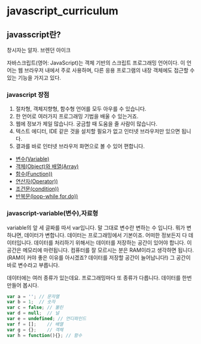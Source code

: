 # javascript_curriculum

## javasscript란?

 창시자는 알자. 브렌던 아이크

 자바스크립트(영어: JavaScript)는 객체 기반의 스크립트 프로그래밍 언어이다. 
 이 언어는 웹 브라우저 내에서 주로 사용하며, 다른 응용 프로그램의 내장 객체에도 접근할 수 있는 기능을 가지고 있다.

### javascript 장점

1.  절차형, 객체지향형, 함수형 언어를 모두 아우를 수 있습니다.
2.  한 언어로 여러가지 프로그래밍 기법을 배울 수 있는거죠.
3.  웹에 정보가 제일 많습니다. 궁금할 때 도움을 줄 사람이 많습니다.
4.  텍스트 에디터, IDE 같은 것을 설치할 필요가 없고 인터넷 브라우저만 있으면 됩니다.
5.  결과를 바로 인터넷 브라우저 화면으로 볼 수 있어 편합니다.

* [변수(Variable)](#javascript-variable) 
* [객체(Object)와 배열(Array)](#jacascript-object-array)
* [함수(Function))](#jacascript-function)
* [연산자(Operator))](#jacascript-operator)
* [조건문(condition))](#jacascript-condition)
* [반복문(loop-while,for,do))](#jacascript-loop-while-for-do)


### javascript-variable(변수),자료형

 variable의 앞 세 글짜를 따서 var입니다.
 말 그대로 변수란 변하는 수 입니다. 뭐가 변하냐면, 데이터가 변합니다. 데이터는 프로그래밍에서 기본이죠. 
 어떠한 정보든지 다 데이터입니다. 
 데이터를 처리하기 위해서는 데이터를 저장하는 공간이 있어야 합니다. 이 공간은 메모리에 마련됩니다. 컴퓨터를 잘 모르시는 분은 RAM이라고 생각하면 됩니다. (RAM이 커야 좋은 이유를 아시겠죠? 데이터를 저장할 공간이 늘어납니다!) 그 공간이 바로 변수라고 부릅니다.

 데이터에는 여러 종류가 있는데요. 프로그래밍마다 또 종류가 다릅니다. 데이터를 한번 만들어 봅시다.

 ```js
var a = ''; // 문자열
var b = 1;  // 숫자
var c = false; // 불린
var d = null;  // 널
var e = undefined; // 언디파인드
var f = [];    // 배열 
var g = {};    // 객체
var h = function(){}; // 함수
``` 


